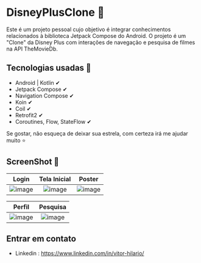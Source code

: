 # DisneyPlusClone 💫

Este é um projeto pessoal cujo objetivo é integrar conhecimentos relacionados à biblioteca Jetpack Compose do Android. O projeto é um "Clone" da Disney Plus com interações de navegação e pesquisa de filmes na API TheMovieDb. 

## Tecnologias usadas 🚀

- Android | Kotlin ✔︎
- Jetpack Compose ✔︎
- Navigation Compose ✔︎
- Koin ✔︎
- Coil ✔︎
- Retrofit2 ✔︎
- Coroutines, Flow, StateFlow ✔︎

Se gostar, não esqueça de deixar sua estrela, com certeza irá me ajudar muito ⭐

## ScreenShot 📸

| Login | Tela Inicial  | Poster | 
| :--------------------: | :--------------------: | :--------------------: |
| ![image](https://github.com/ovitorhilario/disneyplus-clone/assets/81326138/fad969c5-c5e5-4e2c-ac4c-4c1328e9d302) | ![image](https://github.com/ovitorhilario/disneyplus-clone/assets/81326138/49e0014d-24d9-4870-b45f-f18472744439) | ![image](https://github.com/ovitorhilario/disneyplus-clone/assets/81326138/3bce82b5-fe20-4345-b356-9631e56e5126) |

| Perfil | Pesquisa | 
| :--------------------: | :--------------------: | 
|  ![image](https://github.com/ovitorhilario/disneyplus-clone/assets/81326138/de6dbb89-b633-45b6-a285-47efa93166dd) | ![image](https://github.com/ovitorhilario/disneyplus-clone/assets/81326138/076399ee-3ef2-4328-8850-e5282b6ec307) |   

## Entrar em contato 
- Linkedin : https://www.linkedin.com/in/vitor-hilario/
